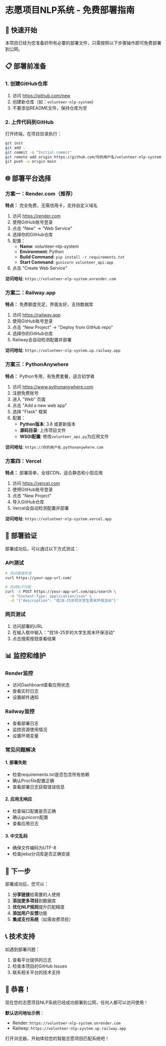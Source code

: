 # 志愿项目NLP系统 - 免费部署指南

## 🚀 快速开始

本项目已经为您准备好所有必要的部署文件，只需按照以下步骤操作即可免费部署到公网。

## 📋 部署前准备

### 1. 创建GitHub仓库
1. 访问 https://github.com/new
2. 创建新仓库（如：`volunteer-nlp-system`）
3. 不要添加README文件，保持仓库为空

### 2. 上传代码到GitHub
打开终端，在项目目录执行：

```bash
git init
git add .
git commit -m "Initial commit"
git remote add origin https://github.com/你的用户名/volunteer-nlp-system.git
git push -u origin main
```

## 🌐 部署平台选择

### 方案一：Render.com（推荐）
**特点：** 完全免费，无需信用卡，支持自定义域名

1. 访问 https://render.com
2. 使用GitHub账号登录
3. 点击 "New" → "Web Service"
4. 选择你的GitHub仓库
5. 配置：
   - **Name**: volunteer-nlp-system
   - **Environment**: Python
   - **Build Command**: `pip install -r requirements.txt`
   - **Start Command**: `gunicorn volunteer_api:app`
6. 点击 "Create Web Service"

**访问地址**: `https://volunteer-nlp-system.onrender.com`

### 方案二：Railway.app
**特点：** 免费额度充足，界面友好，支持数据库

1. 访问 https://railway.app
2. 使用GitHub账号登录
3. 点击 "New Project" → "Deploy from GitHub repo"
4. 选择你的GitHub仓库
5. Railway会自动检测配置并部署

**访问地址**: `https://volunteer-nlp-system.up.railway.app`

### 方案三：PythonAnywhere
**特点：** Python专用，有免费套餐，适合初学者

1. 访问 https://www.pythonanywhere.com
2. 注册免费账号
3. 进入 "Web" 页面
4. 点击 "Add a new web app"
5. 选择 "Flask" 框架
6. 配置：
   - **Python版本**: 3.8 或更新版本
   - **源码目录**: 上传项目文件
   - **WSGI配置**: 修改`volunteer_api.py`为应用文件

**访问地址**: `https://你的用户名.pythonanywhere.com`

### 方案四：Vercel
**特点：** 部署简单，全球CDN，适合静态和小型应用

1. 访问 https://vercel.com
2. 使用GitHub账号登录
3. 点击 "New Project"
4. 导入GitHub仓库
5. Vercel会自动检测配置并部署

**访问地址**: `https://volunteer-nlp-system.vercel.app`

## 🔧 部署验证

部署成功后，可以通过以下方式测试：

### API测试
```bash
# 测试健康检查
curl https://your-app-url.com/

# 测试NLP功能
curl -X POST https://your-app-url.com/api/search \
  -H "Content-Type: application/json" \
  -d '{"description": "找18-25岁的大学生周末环保活动"}'
```

### 网页测试
1. 访问部署的URL
2. 在输入框中输入："找18-25岁的大学生周末环保活动"
3. 点击搜索按钮查看结果

## 📊 监控和维护

### Render监控
- 访问Dashboard查看应用状态
- 查看实时日志
- 设置邮件通知

### Railway监控
- 查看部署日志
- 监控资源使用情况
- 设置环境变量

### 常见问题解决

#### 1. 部署失败
- 检查requirements.txt是否包含所有依赖
- 确认Procfile配置正确
- 查看部署日志获取错误信息

#### 2. 应用无响应
- 检查端口配置是否正确
- 确认gunicorn配置
- 查看应用日志

#### 3. 中文乱码
- 确保文件编码为UTF-8
- 检查jieba分词库是否正确安装

## 🎯 下一步

部署成功后，您可以：

1. **分享链接**给需要的人使用
2. **添加更多项目**到数据库
3. **优化NLP规则**提升匹配精度
4. **添加用户反馈**功能
5. **集成支付系统**（如需收费项目）

## 📞 技术支持

如遇到部署问题：
1. 查看平台提供的日志
2. 检查本项目的GitHub Issues
3. 联系相关平台的技术支持

## 🎉 恭喜！

现在您的志愿项目NLP系统已经成功部署到公网，任何人都可以访问使用！

**默认访问地址示例**：
- Render: `https://volunteer-nlp-system.onrender.com`
- Railway: `https://volunteer-nlp-system.up.railway.app`

打开浏览器，开始体验您的智能志愿项目匹配系统吧！